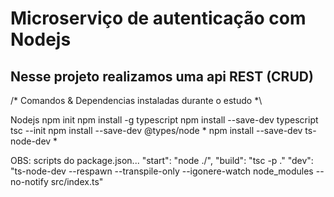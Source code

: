
# Microserviço de autenticação com Nodejs

## Nesse projeto realizamos uma api REST (CRUD)



/* Comandos & Dependencias instaladas durante o estudo *\


  Nodejs
  npm init
  npm install -g typescript
  npm install --save-dev typescript
  tsc --init
  npm install --save-dev @types/node * 
  npm install --save-dev ts-node-dev * 



   OBS: scripts do package.json...
  "start": "node ./",
  "build": "tsc -p ."
  "dev": "ts-node-dev --respawn --transpile-only --igonere-watch node_modules --no-notify src/index.ts"
 
 

